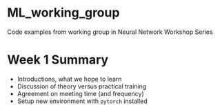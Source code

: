 # ML_working_group
Code examples from working group in Neural Network Workshop Series

# Week 1 Summary
- Introductions, what we hope to learn
- Discussion of theory versus practical training
- Agreement on meeting time (and frequency)
- Setup new environment with `pytorch` installed
